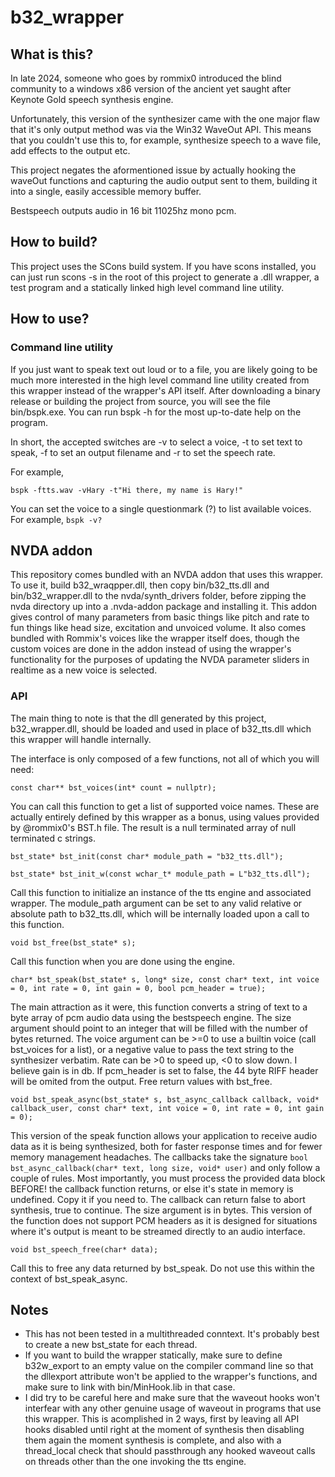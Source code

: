 # b32_wrapper

## What is this?
In late 2024, someone who goes by rommix0 introduced the blind community to a windows x86 version of the ancient yet saught after Keynote Gold speech synthesis engine.

Unfortunately, this version of the synthesizer came with the one major flaw that it's only output method was via the Win32 WaveOut API. This means that you couldn't use this to, for example, synthesize speech to a wave file, add effects to the output etc.

This project negates the aformentioned issue by actually hooking the waveOut functions and capturing the audio output sent to them, building it into a single, easily accessible memory buffer.

Bestspeech outputs audio in 16 bit 11025hz mono pcm.

## How to build?
This project uses the SCons build system. If you have scons installed, you can just run scons -s in the root of this project to generate a .dll wrapper, a test program and a statically linked high level command line utility.

## How to use?

### Command line utility
If you just want to speak text out loud or to a file, you are likely going to be much more interested in the high level command line utility created from this wrapper instead of the wrapper's API itself. After downloading a binary release or building the project from source, you will see the file bin/bspk.exe. You can run bspk -h for the most up-to-date help on the program.

In short, the accepted switches are -v to select a voice, -t to set text to speak, -f to set an output filename and -r to set the speech rate.

For example,

```bspk -ftts.wav -vHary -t"Hi there, my name is Hary!"```

You can set the voice to a single questionmark (?) to list available voices. For example, ```bspk -v?```

## NVDA addon

This repository comes bundled with an NVDA addon that uses this wrapper. To use it, build b32_wraqpper.dll, then copy bin/b32_tts.dll and bin/b32_wrapper.dll to the nvda/synth_drivers folder, before zipping the nvda directory up into a .nvda-addon package and installing it. This addon gives control of many parameters from basic things like pitch and rate to fun things like head size, excitation and unvoiced volume. It also comes bundled with Rommix's voices like the wrapper itself does, though the custom voices are done in the addon instead of using the wrapper's functionality for the purposes of updating the NVDA parameter sliders in realtime as a new voice is selected.

### API
The main thing to note is that the dll generated by this project, b32_wrapper.dll, should be loaded and used in place of b32_tts.dll which this wrapper will handle internally.

The interface is only composed of a few functions, not all of which you will need:


```const char** bst_voices(int* count = nullptr);```

You can call this function to get a list of supported voice names. These are actually entirely defined by this wrapper as a bonus, using values provided by @rommix0's BST.h file. The result is a null terminated array of null terminated c strings.


```bst_state* bst_init(const char* module_path = "b32_tts.dll");```

```bst_state* bst_init_w(const wchar_t* module_path = L"b32_tts.dll");```

Call this function to initialize an instance of the tts engine and associated wrapper. The module_path argument can be set to any valid relative or absolute path to b32_tts.dll, which will be internally loaded upon a call to this function.


```void bst_free(bst_state* s);```

Call this function when you are done using the engine.


```char* bst_speak(bst_state* s, long* size, const char* text, int voice = 0, int rate = 0, int gain = 0, bool pcm_header = true);```

The main attraction as it were, this function converts a string of text to a byte array of pcm audio data using the bestspeech engine. The size argument should point to an integer that will be filled with the number of bytes returned. The voice argument can be >=0 to use a builtin voice (call bst_voices for a list), or a negative value to pass the text string to the synthesizer verbatim. Rate can be >0 to speed up, <0 to slow down. I believe gain is in db. If pcm_header is set to false, the 44 byte RIFF header will be omited from the output. Free return values with bst_free.


```void bst_speak_async(bst_state* s, bst_async_callback callback, void* callback_user, const char* text, int voice = 0, int rate = 0, int gain = 0);```

This version of the speak function allows your application to receive audio data as it is being synthesized, both for faster response times and for fewer memory management headaches. The callbacks take the signature ```bool bst_async_callback(char* text, long size, void* user)``` and only follow a couple of rules. Most importantly, you must process the provided data block BEFORE! the callback function returns, or else it's state in memory is undefined. Copy it if you need to. The callback can return false to abort synthesis, true to continue. The size argument is in bytes. This version of the function does not support PCM headers as it is designed for situations where it's output is meant to be streamed directly to an audio interface.


```void bst_speech_free(char* data);```

Call this to free any data returned by bst_speak. Do not use this within the context of bst_speak_async.


## Notes
* This has not been tested in a multithreaded conntext. It's probably best to create a new bst_state for each thread.
* If you want to build the wrapper statically, make sure to define b32w_export to an empty value on the compiler command line so that the dllexport attribute won't be applied to the wrapper's functions, and make sure to link with bin/MinHook.lib in that case.
* I did try to be careful here and make sure that the waveout hooks won't interfear with any other genuine usage of waveout in programs that use this wrapper. This is acomplished in 2 ways, first by leaving all API hooks disabled until right at the moment of synthesis then disabling them again the moment synthesis is complete, and also with a thread_local check that should passthrough any hooked waveout calls on threads other than the one invoking the tts engine.
